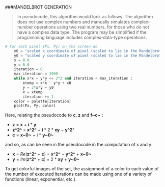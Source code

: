 ###MANDELBROT GENERATION

> In pseudocode, this algorithm would look as follows.
> The algorithm does not use complex numbers and manually simulates complex-number operations using two real numbers, for those who do not have a complex data type.
> The program may be simplified if the programming language includes complex-data-type operations.

```python
# for each pixel (Px, Py) on the screen do
    x0 = "scaled x coordinate of pixel (scaled to lie in the Mandelbrot X scale (-2.00, 0.47))"
    y0 = "scaled y coordinate of pixel (scaled to lie in the Mandelbrot Y scale (-1.12, 1.12))"
    x = 0.0
    y = 0.0
    iteration = 0
    max_iteration = 1000
    while x*x + y*y <= 2*2 and iteration < max_iteration :
        xtemp = x*x - y*y + x0
        y = 2*x*y + y0
        x = xtemp
        iteration += 1
    color = palette[iteration]
    plot(Px, Py, color)
```

Here, relating the pseudocode to **c**, **z** and **f~c~** :

* **z** = **x** + **i** \* **y**
* **z^2^** = **x^2^** + **i** \* 2 \* **xy** − **y^2^**
* **c** = **x~0~** + **i** \* **y~0~**

and so, as can be seen in the pseudocode in the computation of x and y:

* **x** = _Re_(**z^2^** + **c**) = **x^2^** − **y^2^** + **x~0~**
* **y** = _Im_(**z^2^** + **c**) = 2 \* **xy** + **y~0~**

To get colorful images of the set, the assignment of a color to each value of the number of executed iterations can be made using one of a variety of functions (linear, exponential, etc.).
